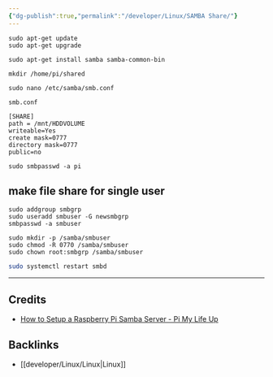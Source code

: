 ```yaml
---
{"dg-publish":true,"permalink":"/developer/Linux/SAMBA Share/"}
---
```



```shell
sudo apt-get update 
sudo apt-get upgrade
```

```shell
sudo apt-get install samba samba-common-bin
```

`mkdir /home/pi/shared`

```shell
sudo nano /etc/samba/smb.conf
```

`smb.conf`
```
[SHARE]
path = /mnt/HDDVOLUME
writeable=Yes
create mask=0777
directory mask=0777
public=no
```

`sudo smbpasswd -a pi`
## make file share for single user
```shell
sudo addgroup smbgrp
sudo useradd smbuser -G newsmbgrp
smbpasswd -a smbuser

sudo mkdir -p /samba/smbuser
sudo chmod -R 0770 /samba/smbuser
sudo chown root:smbgrp /samba/smbuser
```

```bash
sudo systemctl restart smbd
```

---
## Credits 
- [How to Setup a Raspberry Pi Samba Server - Pi My Life Up](https://pimylifeup.com/raspberry-pi-samba/#:~:text=Connect)
## Backlinks
- [[developer/Linux/Linux\|Linux]]